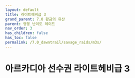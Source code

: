 ```yaml
---
layout: default
title: 라이트헤비급 3
grand_parent: 7.0 황금의 유산
parent: 영웅 난이도 레이드
nav_order: 3
has_children: false
has_toc: false
permalink: /7.0_dawntrail/savage_raids/m3s/
---
```


# **아르카디아 선수권 라이트헤비급 3**


